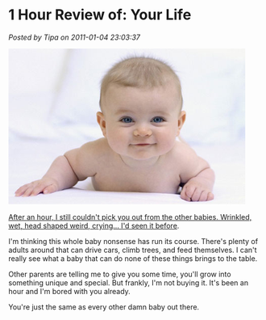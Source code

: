 # 1 Hour Review of: Your Life

*Posted by Tipa on 2011-01-04 23:03:37*

[![](../uploads/2011/01/baby.jpg "baby")](../uploads/2011/01/baby.jpg)

[After an hour, I still couldn't pick you out from the other babies. Wrinkled, wet, head shaped weird, crying... I'd seen it before](http://massively.joystiq.com/2011/01/04/rift-beta-events-impressions-from-the-staff/). 

I'm thinking this whole baby nonsense has run its course. There's plenty of adults around that can drive cars, climb trees, and feed themselves. I can't really see what a baby that can do none of these things brings to the table.

Other parents are telling me to give you some time, you'll grow into something unique and special. But frankly, I'm not buying it. It's been an hour and I'm bored with you already.

You're just the same as every other damn baby out there.


